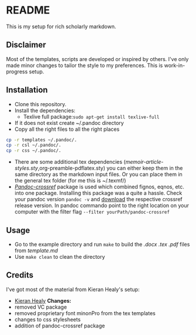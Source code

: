 # README
This is my setup for rich scholarly markdown.

## Disclaimer
Most of the templates, scripts are developed or inspired by others. I've only made minor changes to tailor the style to my preferences. This is work-in-progress setup. 

## Installation
* Clone this repository.
* Install the dependencies:
    * Texlive full package:`sudo apt-get install texlive-full`
* If it does not exist create ~/.pandoc directory
* Copy all the right files to all the right places

```bash
cp -r templates ~/.pandoc/.
cp -r csl ~/.pandoc/.
cp -r css ~/.pandoc/.
```
* There are some additional tex dependencies (*memoir-article-styles.sty*,org-preamble-pdflatex.sty) you can either keep them in the same directory as the markdown input files. Or you can place them in the general tex folder (for me this is ~/.texmf/)
* [*Pandoc-crossref*](https://github.com/lierdakil/pandoc-crossref) package is used which combined fignos, eqnos, etc. into one package. Installing this package was a quite a hassle. Check your pandoc version `pandoc -v` and [download](https://github.com/lierdakil/pandoc-crossref/releases) the respective crossref release version. In pandoc commando point to the right location on your computer with the filter flag `--filter yourPath/pandoc-crossref`

## Usage
* Go to the example directory and run `make` to build the *.docx .tex .pdf* files from *template.md* 
* Use `make clean` to clean the directory

## Credits
I've got most of the material from Kieran Healy's setup:
* [Kieran Healy](https://github.com/pandoc-scholar/pandoc-scholar)
**Changes:**
* removed VC package
* removed proprietary font minonPro from the tex templates
* changes to css stylesheets
* addition of pandoc-crossref package

